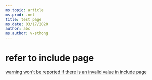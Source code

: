 ```yaml
---
ms.topic: article
ms.prod: .net
title: test page
ms.date: 03/17/2020
author: abc
ms.author: v-sthong
---
```



# refer to include page

[warning won't be reported if there is an invalid value in include page](includes/nometaInclude.md)
